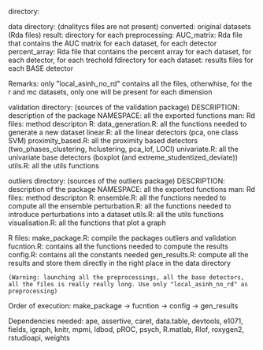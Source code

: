 directory:

data directory: (dnalitycs files are not present)
	converted: original datasets (Rda files)
	result: 
		directory for each preprocessing:
			AUC_matrix: Rda file that contains the AUC matrix for each dataset, for each detector
			percent_array: Rda file that contains the percent array for each dataset, for each detector, for each trechold
			fdirectory for each dataset:
				results files for each BASE detector 

Remarks: only "local_asinh_no_rd" contains all the files, otherwhise, for the r and mc datasets, only one will be present for each dimension 

validation directory: (sources of the validation package)
	DESCRIPTION: description of the package
	NAMESPACE: all the exported functions
	man:
		Rd files: method descripton
	R:
		data_generation.R: all the functions needed to generate a new dataset
		linear.R: all the linear detectors (pca, one class SVM)
		proximity_based.R: all the proximity based detectors (two_phases_clustering, hclustering, pca_lof, LOCI)
		univariate.R: all the univariate base detectors (boxplot (and extreme_studentized_deviate))
		utils.R: all the utils functions
		


outliers directory: (sources of the outliers package)
	DESCRIPTION: description of the package
	NAMESPACE: all the exported functions
	man:
		Rd files: method descripton
	R:
		ensemble.R: all the functions needed to compute all the ensemble
		perturbation.R: all the functions needed to introduce perturbations into a dataset
		utils.R: all the utils functions
		visualisation.R: all the functions that plot a graph



R files:
	make_package.R: compile the packages outliers and validation
	fucntion.R: contains all the functions needed to compute the results
	config.R: contains all the constants needed
	gen_results.R: compute all the results and store them directly in the right place in the data directory 

	(Warning: launching all the preprocessings, all the base detectors, all the files is really really long. Use only "local_asinh_no_rd" as preprocessing)


Order of execution:
	make_package -> fucntion -> config -> gen_results


Dependencies needed: 
	ape,
	assertive,
	caret,
	data.table,
	devtools,
	e1071,
	fields,
	igraph,
	knitr,
	mpmi,
	ldbod,
	pROC,
	psych,
	R.matlab, 
	Rlof,
	roxygen2,
	rstudioapi,
	weights